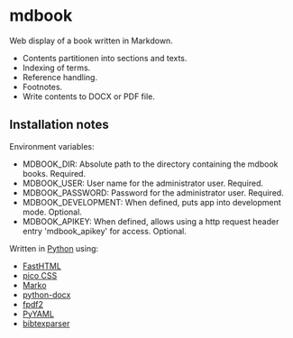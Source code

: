 # mdbook

Web display of a book written in Markdown.

- Contents partitionen into sections and texts.
- Indexing of terms.
- Reference handling.
- Footnotes.
- Write contents to DOCX or PDF file.

## Installation notes

Environment variables:

- MDBOOK_DIR: Absolute path to the directory containing the mdbook books. Required.
- MDBOOK_USER: User name for the administrator user. Required.
- MDBOOK_PASSWORD: Password for the administrator user. Required.
- MDBOOK_DEVELOPMENT: When defined, puts app into development mode. Optional.
- MDBOOK_APIKEY: When defined, allows using a http request header entry
  'mdbook_apikey' for access. Optional.

Written in [Python](https://www.python.org/) using:

- [FastHTML](https://fastht.ml/)
- [pico CSS](https://picocss.com/)
- [Marko](https://marko-py.readthedocs.io/)
- [python-docx](https://python-docx.readthedocs.io/en/latest/)
- [fpdf2](https://py-pdf.github.io/fpdf2/)
- [PyYAML](https://pypi.org/project/PyYAML/)
- [bibtexparser](https://pypi.org/project/bibtexparser/)
